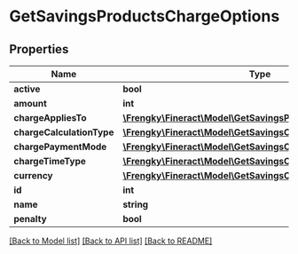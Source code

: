 # GetSavingsProductsChargeOptions

## Properties
Name | Type | Description | Notes
------------ | ------------- | ------------- | -------------
**active** | **bool** |  | [optional] 
**amount** | **int** |  | [optional] 
**chargeAppliesTo** | [**\Frengky\Fineract\Model\GetSavingsProductsChargeAppliesTo**](GetSavingsProductsChargeAppliesTo.md) |  | [optional] 
**chargeCalculationType** | [**\Frengky\Fineract\Model\GetSavingsChargeCalculationType**](GetSavingsChargeCalculationType.md) |  | [optional] 
**chargePaymentMode** | [**\Frengky\Fineract\Model\GetSavingsChargePaymentMode**](GetSavingsChargePaymentMode.md) |  | [optional] 
**chargeTimeType** | [**\Frengky\Fineract\Model\GetSavingsChargeTimeType**](GetSavingsChargeTimeType.md) |  | [optional] 
**currency** | [**\Frengky\Fineract\Model\GetSavingsCurrency**](GetSavingsCurrency.md) |  | [optional] 
**id** | **int** |  | [optional] 
**name** | **string** |  | [optional] 
**penalty** | **bool** |  | [optional] 

[[Back to Model list]](../../README.md#documentation-for-models) [[Back to API list]](../../README.md#documentation-for-api-endpoints) [[Back to README]](../../README.md)

